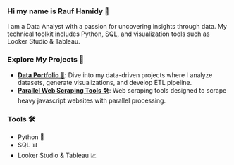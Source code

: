 ### Hi my name is Rauf Hamidy 👋

I am a Data Analyst with a passion for uncovering insights through data. My technical toolkit includes Python, SQL, and visualization tools such as Looker Studio & Tableau.

### Explore My Projects 🚀

* [**Data Portfolio** 💼](<https://github.com/raufh10/Data_Portfolio>): Dive into my data-driven projects where I analyze datasets, generate visualizations, and develop ETL pipeline.
* [**Parallel Web Scraping Tools** 🛠️](<https://github.com/raufh10/parallel_web_scraping>): Web scraping tools designed to scrape heavy javascript websites with parallel processing.

### Tools 🛠️

* Python 🐍
* SQL 📊
* Looker Studio & Tableau 📈
